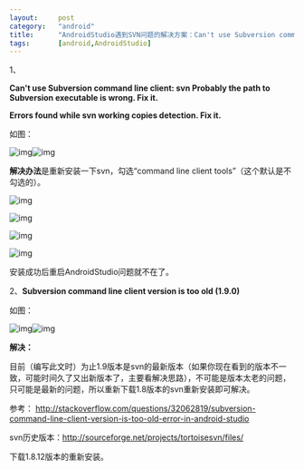 ```yaml
---
layout:		post
category:	"android"
title:		"AndroidStudio遇到SVN问题的解决方案：Can't use Subversion command line client: svn"
tags:		[android,AndroidStudio]
---
```


1、

**Can't use Subversion command line client: svn Probably the path to Subversion executable is wrong. Fix it.**

**Errors found while svn working copies detection. Fix it.**

如图：

![img]()![img](https://img-blog.csdn.net/20150901165415819?watermark/2/text/aHR0cDovL2Jsb2cuY3Nkbi5uZXQv/font/5a6L5L2T/fontsize/400/fill/I0JBQkFCMA==/dissolve/70/gravity/Center)

**解决办法**是重新安装一下svn，勾选“command line client tools”（这个默认是不勾选的）。

![img]()

![img](https://img-blog.csdn.net/20150901165444180?watermark/2/text/aHR0cDovL2Jsb2cuY3Nkbi5uZXQv/font/5a6L5L2T/fontsize/400/fill/I0JBQkFCMA==/dissolve/70/gravity/Center)

![img](https://img-blog.csdn.net/20150901165454959?watermark/2/text/aHR0cDovL2Jsb2cuY3Nkbi5uZXQv/font/5a6L5L2T/fontsize/400/fill/I0JBQkFCMA==/dissolve/70/gravity/Center)

![img]()

安装成功后重启AndroidStudio问题就不在了。

2、**Subversion command line client version is too old (1.9.0)**

如图：

![img]()![img](https://img-blog.csdn.net/20150901165506731?watermark/2/text/aHR0cDovL2Jsb2cuY3Nkbi5uZXQv/font/5a6L5L2T/fontsize/400/fill/I0JBQkFCMA==/dissolve/70/gravity/Center)

**解决：**

目前（编写此文时）为止1.9版本是svn的最新版本（如果你现在看到的版本不一致，可能时间久了又出新版本了，主要看解决思路），不可能是版本太老的问题，只可能是最新的问题，所以重新下载1.8版本的svn重新安装即可解决。

参考： http://stackoverflow.com/questions/32062819/subversion-command-line-client-version-is-too-old-error-in-android-studio

svn历史版本：http://sourceforge.net/projects/tortoisesvn/files/

下载1.8.12版本的重新安装。